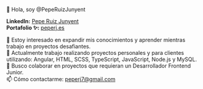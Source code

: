 👋 Hola, soy @PepeRuizJunyent

**LinkedIn:** [Pepe Ruiz Junyent](https://www.linkedin.com/in/pepe-ruiz-junyent-37bb88290/)  
**Portafolio ✨:** [peperj.es](https://peperj.es)

👀 Estoy interesado en expandir mis conocimientos y aprender mientras trabajo en proyectos desafiantes.  
🌱 Actualmente trabajo realizando proyectos personales y para clientes utilizando: Angular, HTML, SCSS, TypeScript, JavaScript, Node.js y MySQL.  
💼 Busco colaborar en proyectos que requieran un Desarrollador Frontend Junior.  
📫 Cómo contactarme: [peperj7@gmail.com](mailto:peperj7@gmail.com)
